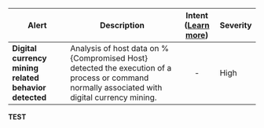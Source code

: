 |Alert|Description|Intent ([Learn more](#intentions))|Severity|
|----|----|:----:|--|
|**Digital currency mining related behavior detected**|Analysis of host data on %{Compromised Host} detected the execution of a process or command normally associated with digital currency mining.|-|High|
**TEST**
